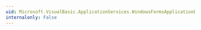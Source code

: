 ```yaml
---
uid: Microsoft.VisualBasic.ApplicationServices.WindowsFormsApplicationBase.EnableVisualStyles
internalonly: False
---
```

